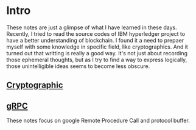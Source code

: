 # Intro
These notes are just a glimpse of what I have learned in these days. 
Recently, I tried to read the source codes of IBM hyperledger project to have a better understanding of blockchain.
I found it a need to prepaer myself with some knowledge in specific field, like cryptographics. 
And it turned out that writting is really a good way.  It's not just about recording those ephemeral thoughts, but as I 
try to find a way to express logically, those unintelligible ideas seems to become less obscure.

## [Cryptographic](./crypto)

## [gRPC](./grpc)
These notes focus on google Remote Procedure Call and protocol buffer.
